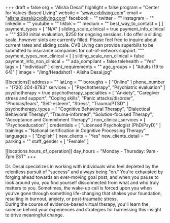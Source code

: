 +++
draft = false
org = "Alisha Desai"
highlight = false
program = "Center for Values-Based Living"
website = "www.cvbliving.com"
email = "alisha.desai@cvbliving.com"
facebook = ""
twitter = ""
instagram = ""
linkedin = ""
youtube = ""
tiktok = ""
medium = ""
best_way_to_contact = [ ]
payment_types = [ "N/A" ]
sliding_scale_clinical = true
payment_info_clinical = """
$300 initial evaluation, $250 for ongoing sessions. 
I do offer a sliding scale, however slots are currently filled.  Please feel free to inquire about current rates and sliding scale. 
CVB Living can provide superbills to be submitted to insurance companies for out-of-network support. """
payment_types_non_clinical = [ ]
sliding_scale_non_clinical = false
payment_info_non_clinical = ""
ada_compliant = false
telehealth = "Yes"
tags = [ "individual" ]
client_requirements = ""
age_groups = [ "Adults (19 to 64)" ]
image = "/img/Headshot1 - Alisha Desai.jpg"

[[locations]]
address = ""
latLng = ""
boroughs = [ "Online" ]
phone_number = "(720) 204-8783"
services = [ "Psychotherapy", "Psychiatric evaluation" ]
psychotherapy = true
psychotherapy_specialties = [
  "Anxiety",
  "Caregiver stress and support",
  "Coping skills",
  "Panic attacks/disorder",
  "Phobias/fears",
  "Self-esteem",
  "Stress",
  "Trauma/PTSD"
]
psychotherapy_types = [
  "Cognitive Behavioral Therapy",
  "Dialectical Behavioral Therapy",
  "Trauma-informed",
  "Solution-focused Therapy",
  "Acceptance and Commitment Therapy"
]
non_clinical_services = [ "Psychoeducation" ]
credentials = [ "Licensed Psychologist (PhD/PsyD)" ]
trainings = "National certification in Cognitive Processing Therapy"
languages = [ "English" ]
new_clients = "Yes"
new_clients_detail = ""
parking = ""
staff_gender = [ "Female" ]

  [[locations.hours_of_operation]]
  day_hours = "Monday - Thursday: 9am - 7pm EST"
+++


Dr. Desai specializes in working with individuals who feel depleted by the relentless pursuit of "success" and always being "on."  You're exhausted by forging ahead towards an ever-moving goal post, and when you pause to look around you, you find yourself disconnected from what and who truly matters to you. Sometimes, the wake-up call is forced upon you when you’ve gone through something life-changing that shakes your foundation, resulting in burnout, anxiety, or post-traumatic stress. <br>
During the course of evidence-based virtual therapy, you'll learn the science behind your experiences and strategies for harnessing this insight to drive meaningful change. <br>
